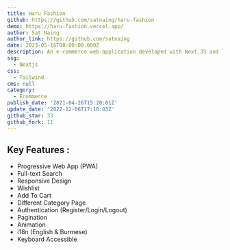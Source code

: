 ```yaml
---
title: Haru Fashion
github: https://github.com/satnaing/haru-fashion
demo: https://haru-fashion.vercel.app/
author: Sat Naing
author_link: https://github.com/satnaing
date: 2023-05-16T00:00:00.000Z
description: An e-commerce web application developed with Next.JS and TypeScript
ssg:
  - Nextjs
css:
  - Tailwind
cms: null
category:
  - Ecommerce
publish_date: '2021-04-26T15:20:01Z'
update_date: '2022-12-06T17:10:03Z'
github_star: 33
github_fork: 11
---
```


## Key Features :

- Progressive Web App (PWA)
- Full-text Search
- Responsive Design
- Wishlist
- Add To Cart
- Different Category Page
- Authentication (Register/Login/Logout)
- Pagination
- Animation
- i18n (English & Burmese)
- Keyboard Accessible